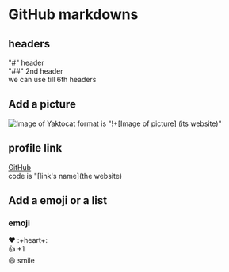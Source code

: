 # GitHub markdowns

## headers
"#" header  
"##" 2nd header   
we can use till 6th headers

## Add a picture
![Image of Yaktocat](https://octodex.github.com/images/yaktocat.png)
format is   "!+[Image of picture] (its website)"

## profile link
[GitHub](https:/github.com)  
code is  "[link's name](the website)

## Add a emoji or a list

### emoji 
:heart: :+heart+:  
:+1: +1  
:smile: smile  

